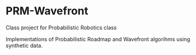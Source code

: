 # PRM-Wavefront
Class project for Probabilistic Robotics class

Implementations of Probabilistic Roadmap and Wavefront algorihms using synthetic data.
